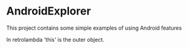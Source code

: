 # AndroidExplorer
This project contains some simple examples of using Android features

In retrolambda 'this' is the outer object.
